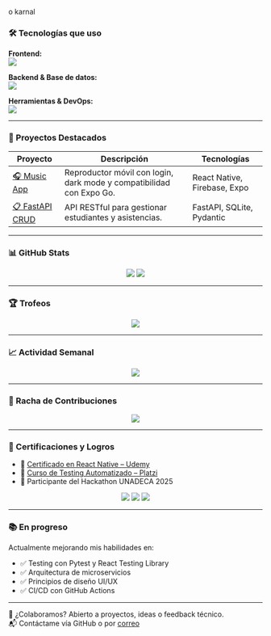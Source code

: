 o karnal
### 🛠️ Tecnologías que uso

**Frontend:**  
<img src="https://skillicons.dev/icons?i=html,css,js,ts,react,figma&theme=light" />

**Backend & Base de datos:**  
<img src="https://skillicons.dev/icons?i=python,fastapi,mysql,sqlite&theme=light" />

**Herramientas & DevOps:**  
<img src="https://skillicons.dev/icons?i=git,github,vscode&theme=light" />

---

### 🚧 Proyectos Destacados

| Proyecto | Descripción | Tecnologías |
|---------|-------------|--------------|
| [🎧 Music App](https://github.com/Angel252000/music-app) | Reproductor móvil con login, dark mode y compatibilidad con Expo Go. | React Native, Firebase, Expo |
| [📋 FastAPI CRUD](https://github.com/Angel252000/fastapi-crud) | API RESTful para gestionar estudiantes y asistencias. | FastAPI, SQLite, Pydantic |

---

### 📊 GitHub Stats

<p align="center">
  <img src="https://github-readme-stats.vercel.app/api?username=Angel252000&show_icons=true&theme=tokyonight&hide=issues&rank_icon=percentile&card_width=400" />
  <img src="https://github-readme-stats.vercel.app/api/top-langs/?username=Angel252000&layout=compact&theme=tokyonight&card_width=320" />
</p>

---

### 🏆 Trofeos

<p align="center">
  <img src="https://github-profile-trophy.vercel.app/?username=Angel252000&theme=onestar&no-frame=true&column=6&margin-w=10&margin-h=10" />
</p>

---

### 📈 Actividad Semanal

<p align="center">
  <img src="https://github-readme-activity-graph.cyclic.app/graph?username=Angel252000&theme=github-compact&hide_border=true" />
</p>

---

### 📅 Racha de Contribuciones

<p align="center">
  <img src="https://github-readme-streak-stats.herokuapp.com/?user=Angel252000&theme=tokyonight&hide_border=true" />
</p>

---

### 🏅 Certificaciones y Logros

- 📜 [Certificado en React Native – Udemy](https://www.udemy.com/)
- 🧪 [Curso de Testing Automatizado – Platzi](https://platzi.com/)
- 🚀 Participante del Hackathon UNADECA 2025

<p align="center">
  <img src="https://img.shields.io/badge/ReactNative-Certified-blue?style=flat-square" />
  <img src="https://img.shields.io/badge/FastAPI-Master-green?style=flat-square" />
  <img src="https://img.shields.io/badge/UNADECA-Hackathon_2025-important?style=flat-square" />
</p>

---

### 📚 En progreso

Actualmente mejorando mis habilidades en:

- ✅ Testing con Pytest y React Testing Library  
- ✅ Arquitectura de microservicios  
- ✅ Principios de diseño UI/UX  
- ✅ CI/CD con GitHub Actions  

---

🤝 ¿Colaboramos? Abierto a proyectos, ideas o feedback técnico.  
📬 Contáctame vía GitHub o por [correo](mailto:angel.amaya.dev@gmail.com)

